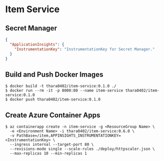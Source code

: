 # Item Service

## Secret Manager
```json
{
  "ApplicationInsights": {
    "InstrumentationKey": "InstrumentationKey for Secret Manager."
  }
}
```

## Build and Push Docker Images
```shell-session
$ docker build -t thara0402/item-service:0.1.0 ./
$ docker run --rm -it -p 8000:80 --name item-service thara0402/item-service:0.1.0
$ docker push thara0402/item-service:0.1.0
```

## Create Azure Container Apps
```shell-session
$ az containerapp create -n item-service -g <ResourceGroup Name> \
  -e <Environment Name> -i thara0402/item-service:0.6.0 \
  -v PathBase=/item,APPINSIGHTS_INSTRUMENTATIONKEY=<InstrumentationKey> \
  --ingress internal --target-port 80 \
  --revisions-mode single --scale-rules ./deploy/httpscaler.json \
  --max-replicas 10 --min-replicas 1
```

